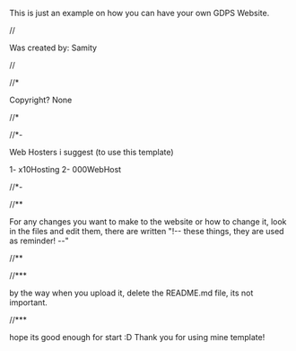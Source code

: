 This is just an example on how you can have your own GDPS Website.

//

Was created by: Samity

//

//*

Copyright? None

//*

//*-

Web Hosters i suggest (to use this template)

1- x10Hosting 
2- 000WebHost

//*-

//**

For any changes you want to make to the website or how to change it, look in the files and edit them, there are written  "!-- these things, they are used as reminder! --"

//**

//***

by the way when you upload it, delete the README.md file, its not important.

//***

hope its good enough for start :D Thank you for using mine template!
